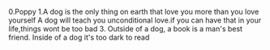 0.Poppy
1.A dog is the only thing on earth that love you more than you love yourself
A dog will teach you unconditional love.if you can have that in your life,things wont be too bad
3. Outside of a dog, a book is a man's best friend. Inside of a dog it's too dark to read
